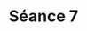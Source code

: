 ---
layout: page
title: Séance 7
parent: Cours
has_children: true
permalink: /cours/seance_7
nav_order: 7
---